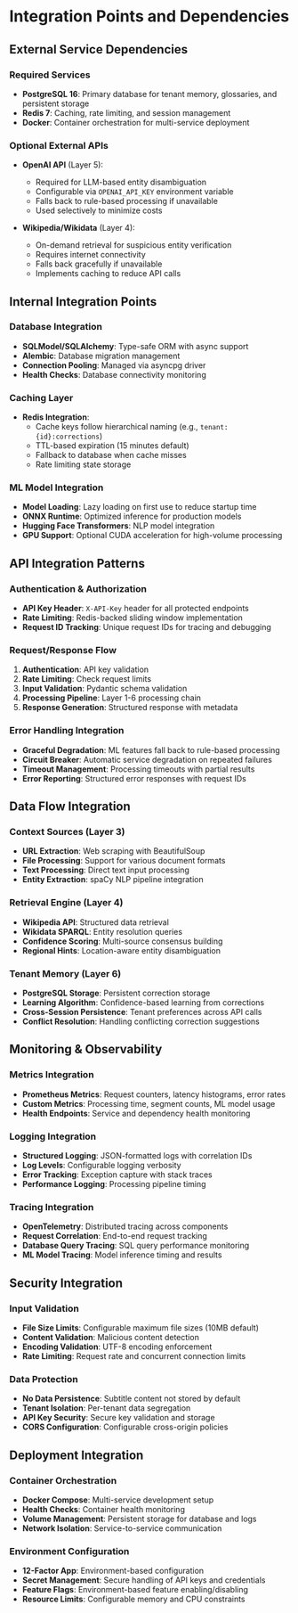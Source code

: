 # Integration Points and Dependencies

## External Service Dependencies

### Required Services
- **PostgreSQL 16**: Primary database for tenant memory, glossaries, and persistent storage
- **Redis 7**: Caching, rate limiting, and session management
- **Docker**: Container orchestration for multi-service deployment

### Optional External APIs
- **OpenAI API** (Layer 5): 
  - Required for LLM-based entity disambiguation
  - Configurable via `OPENAI_API_KEY` environment variable
  - Falls back to rule-based processing if unavailable
  - Used selectively to minimize costs

- **Wikipedia/Wikidata** (Layer 4):
  - On-demand retrieval for suspicious entity verification
  - Requires internet connectivity
  - Falls back gracefully if unavailable
  - Implements caching to reduce API calls

## Internal Integration Points

### Database Integration
- **SQLModel/SQLAlchemy**: Type-safe ORM with async support
- **Alembic**: Database migration management
- **Connection Pooling**: Managed via asyncpg driver
- **Health Checks**: Database connectivity monitoring

### Caching Layer
- **Redis Integration**: 
  - Cache keys follow hierarchical naming (e.g., `tenant:{id}:corrections`)
  - TTL-based expiration (15 minutes default)
  - Fallback to database when cache misses
  - Rate limiting state storage

### ML Model Integration
- **Model Loading**: Lazy loading on first use to reduce startup time
- **ONNX Runtime**: Optimized inference for production models
- **Hugging Face Transformers**: NLP model integration
- **GPU Support**: Optional CUDA acceleration for high-volume processing

## API Integration Patterns

### Authentication & Authorization
- **API Key Header**: `X-API-Key` header for all protected endpoints
- **Rate Limiting**: Redis-backed sliding window implementation
- **Request ID Tracking**: Unique request IDs for tracing and debugging

### Request/Response Flow
1. **Authentication**: API key validation
2. **Rate Limiting**: Check request limits
3. **Input Validation**: Pydantic schema validation
4. **Processing Pipeline**: Layer 1-6 processing chain
5. **Response Generation**: Structured response with metadata

### Error Handling Integration
- **Graceful Degradation**: ML features fall back to rule-based processing
- **Circuit Breaker**: Automatic service degradation on repeated failures
- **Timeout Management**: Processing timeouts with partial results
- **Error Reporting**: Structured error responses with request IDs

## Data Flow Integration

### Context Sources (Layer 3)
- **URL Extraction**: Web scraping with BeautifulSoup
- **File Processing**: Support for various document formats
- **Text Processing**: Direct text input processing
- **Entity Extraction**: spaCy NLP pipeline integration

### Retrieval Engine (Layer 4)
- **Wikipedia API**: Structured data retrieval
- **Wikidata SPARQL**: Entity resolution queries
- **Confidence Scoring**: Multi-source consensus building
- **Regional Hints**: Location-aware entity disambiguation

### Tenant Memory (Layer 6)
- **PostgreSQL Storage**: Persistent correction storage
- **Learning Algorithm**: Confidence-based learning from corrections
- **Cross-Session Persistence**: Tenant preferences across API calls
- **Conflict Resolution**: Handling conflicting correction suggestions

## Monitoring & Observability

### Metrics Integration
- **Prometheus Metrics**: Request counters, latency histograms, error rates
- **Custom Metrics**: Processing time, segment counts, ML model usage
- **Health Endpoints**: Service and dependency health monitoring

### Logging Integration
- **Structured Logging**: JSON-formatted logs with correlation IDs
- **Log Levels**: Configurable logging verbosity
- **Error Tracking**: Exception capture with stack traces
- **Performance Logging**: Processing pipeline timing

### Tracing Integration
- **OpenTelemetry**: Distributed tracing across components
- **Request Correlation**: End-to-end request tracking
- **Database Query Tracing**: SQL query performance monitoring
- **ML Model Tracing**: Model inference timing and results

## Security Integration

### Input Validation
- **File Size Limits**: Configurable maximum file sizes (10MB default)
- **Content Validation**: Malicious content detection
- **Encoding Validation**: UTF-8 encoding enforcement
- **Rate Limiting**: Request rate and concurrent connection limits

### Data Protection
- **No Data Persistence**: Subtitle content not stored by default
- **Tenant Isolation**: Per-tenant data segregation
- **API Key Security**: Secure key validation and storage
- **CORS Configuration**: Configurable cross-origin policies

## Deployment Integration

### Container Orchestration
- **Docker Compose**: Multi-service development setup
- **Health Checks**: Container health monitoring
- **Volume Management**: Persistent storage for database and logs
- **Network Isolation**: Service-to-service communication

### Environment Configuration
- **12-Factor App**: Environment-based configuration
- **Secret Management**: Secure handling of API keys and credentials
- **Feature Flags**: Environment-based feature enabling/disabling
- **Resource Limits**: Configurable memory and CPU constraints